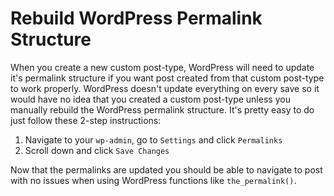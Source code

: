 # Rebuild WordPress Permalink Structure

When you create a new custom post-type, WordPress will need to update it's permalink structure if you want post created from that custom post-type to work properly. WordPress doesn't update everything on every save so it would have no idea that you created a custom post-type unless you manually rebuild the WordPress permalink structure. It's pretty easy to do just follow these 2-step instructions:

1. Navigate to your `wp-admin`, go to `Settings` and click `Permalinks`
2. Scroll down and click `Save Changes`

Now that the permalinks are updated you should be able to navigate to post with no issues when using WordPress functions like `the_permalink()`.
